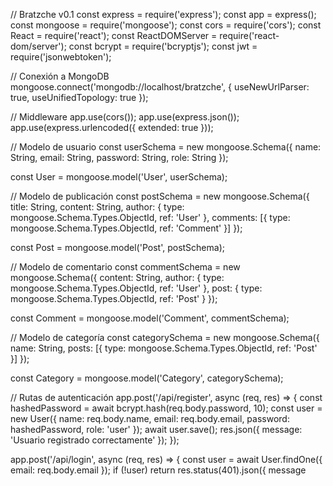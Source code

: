 // Bratzche v0.1
const express = require('express');
const app = express();
const mongoose = require('mongoose');
const cors = require('cors');
const React = require('react');
const ReactDOMServer = require('react-dom/server');
const bcrypt = require('bcryptjs');
const jwt = require('jsonwebtoken');

// Conexión a MongoDB
mongoose.connect('mongodb://localhost/bratzche', { useNewUrlParser: true, useUnifiedTopology: true });

// Middleware
app.use(cors());
app.use(express.json());
app.use(express.urlencoded({ extended: true }));

// Modelo de usuario
const userSchema = new mongoose.Schema({
  name: String,
  email: String,
  password: String,
  role: String
});

const User = mongoose.model('User', userSchema);

// Modelo de publicación
const postSchema = new mongoose.Schema({
  title: String,
  content: String,
  author: { type: mongoose.Schema.Types.ObjectId, ref: 'User' },
  comments: [{ type: mongoose.Schema.Types.ObjectId, ref: 'Comment' }]
});

const Post = mongoose.model('Post', postSchema);

// Modelo de comentario
const commentSchema = new mongoose.Schema({
  content: String,
  author: { type: mongoose.Schema.Types.ObjectId, ref: 'User' },
  post: { type: mongoose.Schema.Types.ObjectId, ref: 'Post' }
});

const Comment = mongoose.model('Comment', commentSchema);

// Modelo de categoría
const categorySchema = new mongoose.Schema({
  name: String,
  posts: [{ type: mongoose.Schema.Types.ObjectId, ref: 'Post' }]
});

const Category = mongoose.model('Category', categorySchema);

// Rutas de autenticación
app.post('/api/register', async (req, res) => {
  const hashedPassword = await bcrypt.hash(req.body.password, 10);
  const user = new User({ name: req.body.name, email: req.body.email, password: hashedPassword, role: 'user' });
  await user.save();
  res.json({ message: 'Usuario registrado correctamente' });
});

app.post('/api/login', async (req, res) => {
  const user = await User.findOne({ email: req.body.email });
  if (!user) return res.status(401).json({ message

